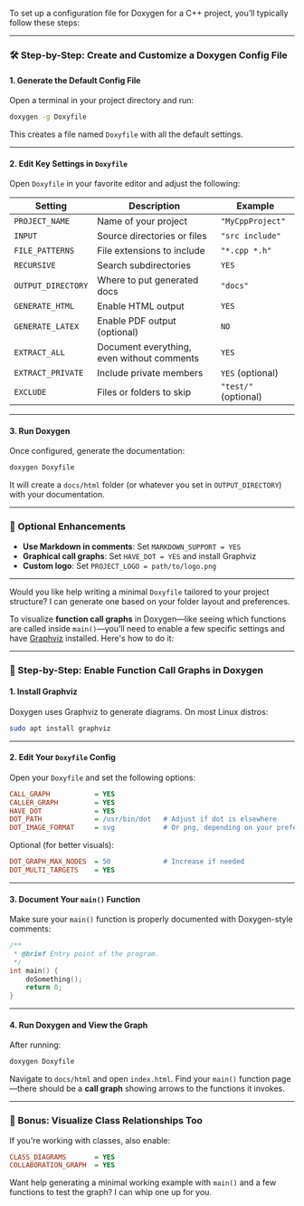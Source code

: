 To set up a configuration file for Doxygen for a C++ project, you’ll typically follow these steps:

---

### 🛠️ Step-by-Step: Create and Customize a Doxygen Config File

#### 1. **Generate the Default Config File**
Open a terminal in your project directory and run:
```bash
doxygen -g Doxyfile
```
This creates a file named `Doxyfile` with all the default settings.

---

#### 2. **Edit Key Settings in `Doxyfile`**
Open `Doxyfile` in your favorite editor and adjust the following:

| Setting | Description | Example |
|--------|-------------|--------|
| `PROJECT_NAME` | Name of your project | `"MyCppProject"` |
| `INPUT` | Source directories or files | `"src include"` |
| `FILE_PATTERNS` | File extensions to include | `"*.cpp *.h"` |
| `RECURSIVE` | Search subdirectories | `YES` |
| `OUTPUT_DIRECTORY` | Where to put generated docs | `"docs"` |
| `GENERATE_HTML` | Enable HTML output | `YES` |
| `GENERATE_LATEX` | Enable PDF output (optional) | `NO` |
| `EXTRACT_ALL` | Document everything, even without comments | `YES` |
| `EXTRACT_PRIVATE` | Include private members | `YES` (optional) |
| `EXCLUDE` | Files or folders to skip | `"test/"` (optional) |

---

#### 3. **Run Doxygen**
Once configured, generate the documentation:
```bash
doxygen Doxyfile
```
It will create a `docs/html` folder (or whatever you set in `OUTPUT_DIRECTORY`) with your documentation.

---

### 🧩 Optional Enhancements
- **Use Markdown in comments**: Set `MARKDOWN_SUPPORT = YES`
- **Graphical call graphs**: Set `HAVE_DOT = YES` and install Graphviz
- **Custom logo**: Set `PROJECT_LOGO = path/to/logo.png`

---

Would you like help writing a minimal `Doxyfile` tailored to your project structure? I can generate one based on your folder layout and preferences.


To visualize **function call graphs** in Doxygen—like seeing which functions are called inside `main()`—you’ll need to enable a few specific settings and have [Graphviz](https://graphviz.org/) installed. Here's how to do it:

---

### 🧠 Step-by-Step: Enable Function Call Graphs in Doxygen

#### 1. **Install Graphviz**
Doxygen uses Graphviz to generate diagrams. On most Linux distros:
```bash
sudo apt install graphviz
```

---

#### 2. **Edit Your `Doxyfile` Config**

Open your `Doxyfile` and set the following options:

```ini
CALL_GRAPH           = YES
CALLER_GRAPH         = YES
HAVE_DOT             = YES
DOT_PATH             = /usr/bin/dot   # Adjust if dot is elsewhere
DOT_IMAGE_FORMAT     = svg            # Or png, depending on your preference
```

Optional (for better visuals):
```ini
DOT_GRAPH_MAX_NODES  = 50             # Increase if needed
DOT_MULTI_TARGETS    = YES
```

---

#### 3. **Document Your `main()` Function**

Make sure your `main()` function is properly documented with Doxygen-style comments:
```cpp
/**
 * @brief Entry point of the program.
 */
int main() {
    doSomething();
    return 0;
}
```

---

#### 4. **Run Doxygen and View the Graph**

After running:
```bash
doxygen Doxyfile
```

Navigate to `docs/html` and open `index.html`. Find your `main()` function page—there should be a **call graph** showing arrows to the functions it invokes.

---

### 🧩 Bonus: Visualize Class Relationships Too
If you're working with classes, also enable:
```ini
CLASS_DIAGRAMS       = YES
COLLABORATION_GRAPH  = YES
```

Want help generating a minimal working example with `main()` and a few functions to test the graph? I can whip one up for you.
